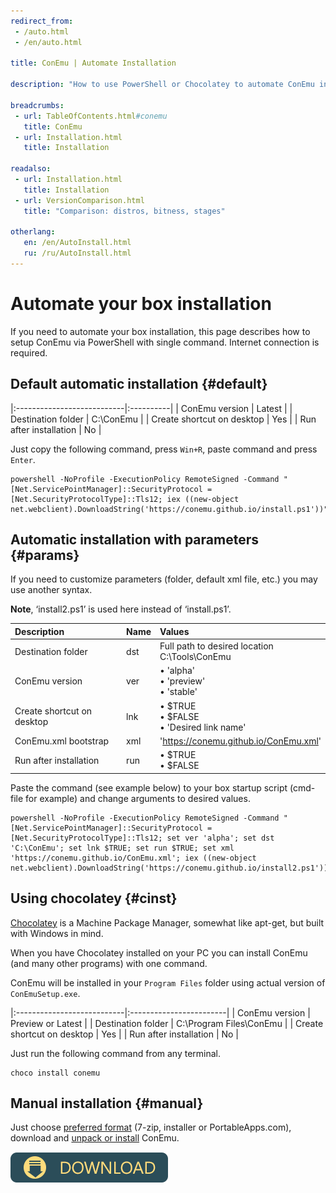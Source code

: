 ```yaml
---
redirect_from:
 - /auto.html
 - /en/auto.html

title: ConEmu | Automate Installation

description: "How to use PowerShell or Chocolatey to automate ConEmu installation."

breadcrumbs:
 - url: TableOfContents.html#conemu
   title: ConEmu
 - url: Installation.html
   title: Installation

readalso:
 - url: Installation.html
   title: Installation
 - url: VersionComparison.html
   title: "Comparison: distros, bitness, stages"

otherlang:
   en: /en/AutoInstall.html
   ru: /ru/AutoInstall.html
---
```


# Automate your box installation
If you need to automate your box installation, this page describes how to
setup ConEmu via PowerShell with single command.
Internet connection is required.



## Default automatic installation   {#default}

|:---------------------------|:----------|
| ConEmu version             | Latest    |
| Destination folder         | C:\ConEmu |
| Create shortcut on desktop | Yes       |
| Run after installation     | No        |

Just copy the following command, press `Win+R`, paste command and press `Enter`.

~~~
powershell -NoProfile -ExecutionPolicy RemoteSigned -Command "[Net.ServicePointManager]::SecurityProtocol = [Net.SecurityProtocolType]::Tls12; iex ((new-object net.webclient).DownloadString('https://conemu.github.io/install.ps1'))"
~~~




## Automatic installation with parameters   {#params}

If you need to customize parameters (folder, default xml file, etc.)
you may use another syntax.

**Note**, ‘install2.ps1’ is used here instead of ‘install.ps1’.

| Description | Name | Values |
|:---|:---|:---|
| Destination folder | dst | Full path to desired location <br/> C:\Tools\ConEmu |
| ConEmu version | ver | • 'alpha' <br/> • 'preview' <br/> • 'stable' |
| Create shortcut on desktop | lnk | • $TRUE <br/> • $FALSE <br/> • 'Desired link name' |
| ConEmu.xml bootstrap | xml | 'https://conemu.github.io/ConEmu.xml' |
| Run after installation | run | • $TRUE <br/> • $FALSE |

Paste the command (see example below) to your box startup script
(cmd-file for example) and change arguments to desired values.

~~~
powershell -NoProfile -ExecutionPolicy RemoteSigned -Command "[Net.ServicePointManager]::SecurityProtocol = [Net.SecurityProtocolType]::Tls12; set ver 'alpha'; set dst 'C:\ConEmu'; set lnk $TRUE; set run $TRUE; set xml 'https://conemu.github.io/ConEmu.xml'; iex ((new-object net.webclient).DownloadString('https://conemu.github.io/install2.ps1'))"
~~~



## Using chocolatey   {#cinst}

[Chocolatey](https://chocolatey.org/) is a Machine Package Manager,
somewhat like apt-get, but built with Windows in mind.

When you have Chocolatey installed on your PC you can install
ConEmu (and many other programs) with one command.

ConEmu will be installed in your `Program Files` folder using actual
version of `ConEmuSetup.exe`.

|:---------------------------|:------------------------|
| ConEmu version             | Preview or Latest       |
| Destination folder         | C:\Program Files\ConEmu |
| Create shortcut on desktop | Yes                     |
| Run after installation     | No                      |

Just run the following command from any terminal.

~~~
choco install conemu
~~~




## Manual installation   {#manual}

Just choose [preferred format](VersionComparison.html)
(7-zip, installer or PortableApps.com),
download and [unpack or install](Installation.html) ConEmu.

[![Download mirrors](/img/Downloads.png)](Downloads.html "Choose ConEmu download mirrors")
